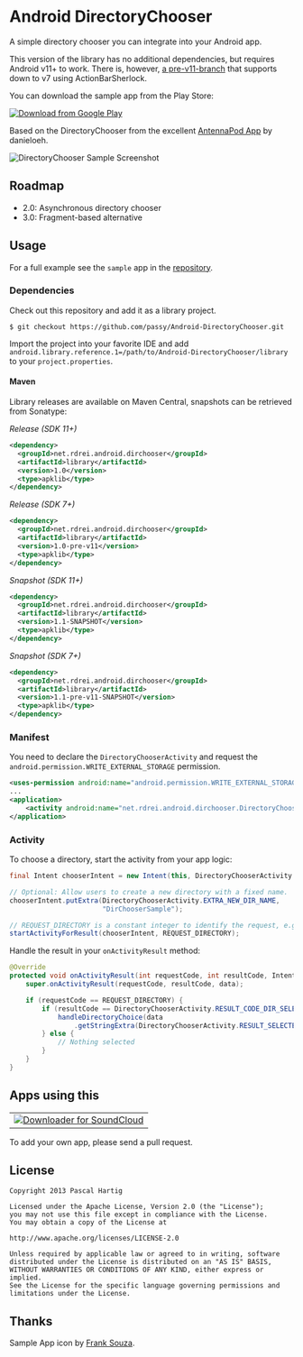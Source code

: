 Android DirectoryChooser
========================

A simple directory chooser you can integrate into your Android app.

This version of the library has no additional dependencies, but requires Android
v11+ to work. There is, however, [a pre-v11-branch][2] that supports down to v7
using ActionBarSherlock.

You can download the sample app from the Play Store:

[![Download from Google Play](http://developer.android.com/images/brand/en_generic_rgb_wo_45.png)][3]

Based on the DirectoryChooser from the excellent
[AntennaPod App](https://github.com/danieloeh/AntennaPod) by danieloeh.

![DirectoryChooser Sample Screenshot][1]

Roadmap
-------

 * 2.0: Asynchronous directory chooser
 * 3.0: Fragment-based alternative

Usage
-----

For a full example see the `sample` app in the
[repository](https://github.com/passy/Android-DirectoryChooser/tree/master/sample).

### Dependencies

Check out this repository and add it as a library project.

```console
$ git checkout https://github.com/passy/Android-DirectoryChooser.git
```

Import the project into your favorite IDE and add
`android.library.reference.1=/path/to/Android-DirectoryChooser/library` to your
`project.properties`.

#### Maven

Library releases are available on Maven Central, snapshots can be retrieved
from Sonatype:

*Release (SDK 11+)*

```xml
<dependency>
  <groupId>net.rdrei.android.dirchooser</groupId>
  <artifactId>library</artifactId>
  <version>1.0</version>
  <type>apklib</type>
</dependency>
```

*Release (SDK 7+)*

```xml
<dependency>
  <groupId>net.rdrei.android.dirchooser</groupId>
  <artifactId>library</artifactId>
  <version>1.0-pre-v11</version>
  <type>apklib</type>
</dependency>
```

*Snapshot (SDK 11+)*

```xml
<dependency>
  <groupId>net.rdrei.android.dirchooser</groupId>
  <artifactId>library</artifactId>
  <version>1.1-SNAPSHOT</version>
  <type>apklib</type>
</dependency>
```

*Snapshot (SDK 7+)*

```xml
<dependency>
  <groupId>net.rdrei.android.dirchooser</groupId>
  <artifactId>library</artifactId>
  <version>1.1-pre-v11-SNAPSHOT</version>
  <type>apklib</type>
</dependency>
```

### Manifest

You need to declare the `DirectoryChooserActivity` and request the
`android.permission.WRITE_EXTERNAL_STORAGE` permission.

```xml
<uses-permission android:name="android.permission.WRITE_EXTERNAL_STORAGE"/>
...
<application>
    <activity android:name="net.rdrei.android.dirchooser.DirectoryChooserActivity" />
</application>
```

### Activity

To choose a directory, start the activity from your app logic:

```java
final Intent chooserIntent = new Intent(this, DirectoryChooserActivity.class);

// Optional: Allow users to create a new directory with a fixed name.
chooserIntent.putExtra(DirectoryChooserActivity.EXTRA_NEW_DIR_NAME,
                       "DirChooserSample");

// REQUEST_DIRECTORY is a constant integer to identify the request, e.g. 0
startActivityForResult(chooserIntent, REQUEST_DIRECTORY);
```

Handle the result in your `onActivityResult` method:

```java
@Override
protected void onActivityResult(int requestCode, int resultCode, Intent data) {
    super.onActivityResult(requestCode, resultCode, data);

    if (requestCode == REQUEST_DIRECTORY) {
        if (resultCode == DirectoryChooserActivity.RESULT_CODE_DIR_SELECTED) {
            handleDirectoryChoice(data
                .getStringExtra(DirectoryChooserActivity.RESULT_SELECTED_DIR));
        } else {
            // Nothing selected
        }
    }
}
```

Apps using this
---------------

<table>
    <tr>
        <td>
            <a href="https://play.google.com/store/apps/details?id=net.rdrei.android.scdl2">
                <img src="https://dl.dropbox.com/u/140829/blog_pictures/scdl2.png"
                    title="Downloader for SoundCloud"
                    alt="Downloader for SoundCloud">
            </a>
        </td>
    </tr>
</table>

To add your own app, please send a pull request.

License
-------

```text
Copyright 2013 Pascal Hartig

Licensed under the Apache License, Version 2.0 (the "License");
you may not use this file except in compliance with the License.
You may obtain a copy of the License at

http://www.apache.org/licenses/LICENSE-2.0

Unless required by applicable law or agreed to in writing, software
distributed under the License is distributed on an "AS IS" BASIS,
WITHOUT WARRANTIES OR CONDITIONS OF ANY KIND, either express or implied.
See the License for the specific language governing permissions and
limitations under the License.
```

Thanks
------

Sample App icon by [Frank Souza](http://franksouza183.deviantart.com/).

 [1]: https://raw.github.com/passy/Android-DirectoryChooser/master/media/screenshot_phone.png
 [2]: https://github.com/passy/Android-DirectoryChooser/tree/pre-v11
 [3]: https://play.google.com/store/apps/details?id=net.rdrei.android.dirchooser.sample
